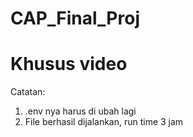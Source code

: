 # CAP_Final_Proj
# Khusus video

Catatan:
1. .env nya harus di ubah lagi
2. File berhasil dijalankan, run time 3 jam
